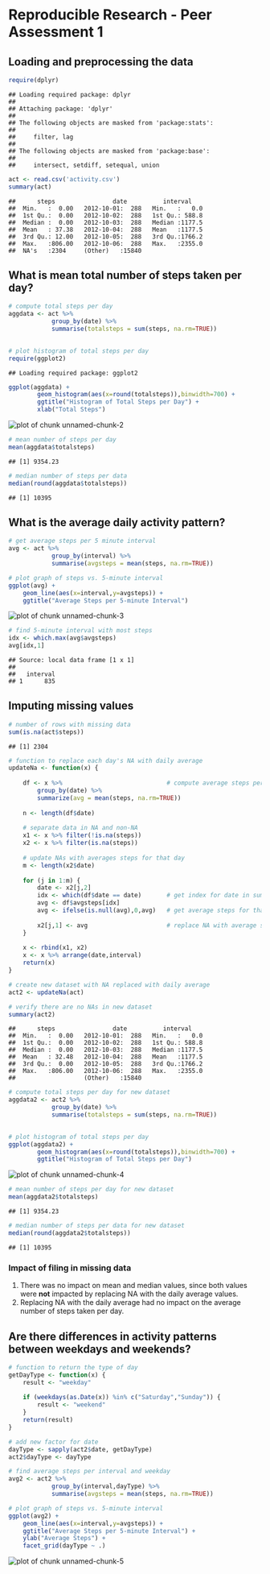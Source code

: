 # Reproducible Research - Peer Assessment 1


## Loading and preprocessing the data

```r
require(dplyr)
```

```
## Loading required package: dplyr
## 
## Attaching package: 'dplyr'
## 
## The following objects are masked from 'package:stats':
## 
##     filter, lag
## 
## The following objects are masked from 'package:base':
## 
##     intersect, setdiff, setequal, union
```

```r
act <- read.csv('activity.csv')
summary(act)
```

```
##      steps                date          interval     
##  Min.   :  0.00   2012-10-01:  288   Min.   :   0.0  
##  1st Qu.:  0.00   2012-10-02:  288   1st Qu.: 588.8  
##  Median :  0.00   2012-10-03:  288   Median :1177.5  
##  Mean   : 37.38   2012-10-04:  288   Mean   :1177.5  
##  3rd Qu.: 12.00   2012-10-05:  288   3rd Qu.:1766.2  
##  Max.   :806.00   2012-10-06:  288   Max.   :2355.0  
##  NA's   :2304     (Other)   :15840
```


## What is mean total number of steps taken per day?

```r
# compute total steps per day
aggdata <- act %>% 
            group_by(date) %>% 
            summarise(totalsteps = sum(steps, na.rm=TRUE))
 

# plot histogram of total steps per day
require(ggplot2)
```

```
## Loading required package: ggplot2
```

```r
ggplot(aggdata) + 
        geom_histogram(aes(x=round(totalsteps)),binwidth=700) +
        ggtitle("Histogram of Total Steps per Day") +
        xlab("Total Steps")
```

![plot of chunk unnamed-chunk-2](figure/unnamed-chunk-2-1.png) 

```r
# mean number of steps per day
mean(aggdata$totalsteps)
```

```
## [1] 9354.23
```

```r
# median number of steps per data
median(round(aggdata$totalsteps))
```

```
## [1] 10395
```


## What is the average daily activity pattern?


```r
# get average steps per 5 minute interval
avg <- act %>% 
            group_by(interval) %>% 
            summarise(avgsteps = mean(steps, na.rm=TRUE))

# plot graph of steps vs. 5-minute interval
ggplot(avg) + 
    geom_line(aes(x=interval,y=avgsteps)) +
    ggtitle("Average Steps per 5-minute Interval")
```

![plot of chunk unnamed-chunk-3](figure/unnamed-chunk-3-1.png) 

```r
# find 5-minute interval with most steps
idx <- which.max(avg$avgsteps)
avg[idx,1]
```

```
## Source: local data frame [1 x 1]
## 
##   interval
## 1      835
```



## Imputing missing values


```r
# number of rows with missing data
sum(is.na(act$steps))
```

```
## [1] 2304
```

```r
# function to replace each day's NA with daily average
updateNa <- function(x) {
    
    df <- x %>%                             # compute average steps per day
        group_by(date) %>% 
        summarize(avg = mean(steps, na.rm=TRUE))
    
    n <- length(df$date)
    
    # separate data in NA and non-NA
    x1 <- x %>% filter(!is.na(steps))
    x2 <- x %>% filter(is.na(steps))
    
    # update NAs with averages steps for that day
    m <- length(x2$date)
 
    for (j in 1:m) {
        date <- x2[j,2]
        idx <- which(df$date == date)       # get index for date in summary dataframe
        avg <- df$avgsteps[idx]
        avg <- ifelse(is.null(avg),0,avg)   # get average steps for that date
        
        x2[j,1] <- avg                      # replace NA with average steps for that day
    }
    
    x <- rbind(x1, x2)
    x <- x %>% arrange(date,interval)
    return(x)
}

# create new dataset with NA replaced with daily average
act2 <- updateNa(act)

# verify there are no NAs in new dataset
summary(act2)
```

```
##      steps                date          interval     
##  Min.   :  0.00   2012-10-01:  288   Min.   :   0.0  
##  1st Qu.:  0.00   2012-10-02:  288   1st Qu.: 588.8  
##  Median :  0.00   2012-10-03:  288   Median :1177.5  
##  Mean   : 32.48   2012-10-04:  288   Mean   :1177.5  
##  3rd Qu.:  0.00   2012-10-05:  288   3rd Qu.:1766.2  
##  Max.   :806.00   2012-10-06:  288   Max.   :2355.0  
##                   (Other)   :15840
```

```r
# compute total steps per day for new dataset
aggdata2 <- act2 %>% 
            group_by(date) %>% 
            summarise(totalsteps = sum(steps, na.rm=TRUE))
 

# plot histogram of total steps per day
ggplot(aggdata2) + 
        geom_histogram(aes(x=round(totalsteps)),binwidth=700) +
        ggtitle("Histogram of Total Steps per Day")
```

![plot of chunk unnamed-chunk-4](figure/unnamed-chunk-4-1.png) 

```r
# mean number of steps per day for new dataset
mean(aggdata2$totalsteps)
```

```
## [1] 9354.23
```

```r
# median number of steps per data for new dataset
median(round(aggdata2$totalsteps))
```

```
## [1] 10395
```
### Impact of filing in missing data
1. There was no impact on mean and median values, since both values were **not** impacted by replacing NA with the daily average values.
2. Replacing NA with the daily average had no impact on the average number of steps taken per day.

## Are there differences in activity patterns between weekdays and weekends?


```r
# function to return the type of day
getDayType <- function(x) {
    result <- "weekday"
    
    if (weekdays(as.Date(x)) %in% c("Saturday","Sunday")) {
        result <- "weekend"
    }
    return(result)
}

# add new factor for date    
dayType <- sapply(act2$date, getDayType)
act2$dayType <- dayType

# find average steps per interval and weekday
avg2 <- act2 %>% 
            group_by(interval,dayType) %>% 
            summarise(avgsteps = mean(steps, na.rm=TRUE))

# plot graph of steps vs. 5-minute interval
ggplot(avg2) + 
    geom_line(aes(x=interval,y=avgsteps)) +
    ggtitle("Average Steps per 5-minute Interval") +
    ylab("Average Steps") +
    facet_grid(dayType ~ .) 
```

![plot of chunk unnamed-chunk-5](figure/unnamed-chunk-5-1.png) 


